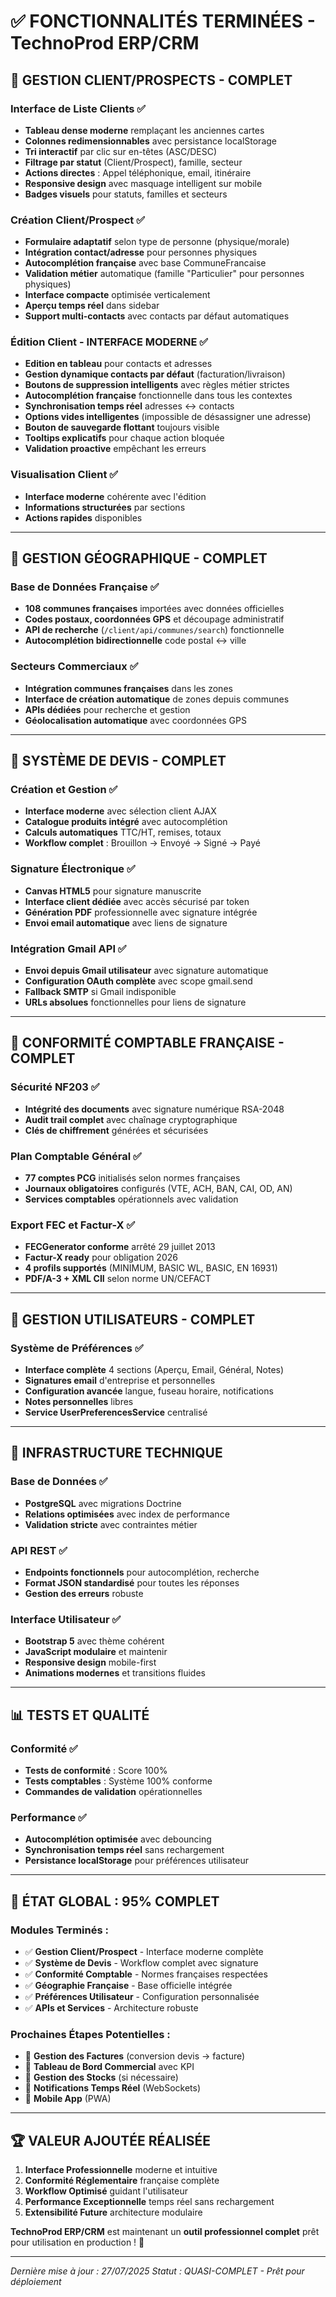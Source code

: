 # ✅ FONCTIONNALITÉS TERMINÉES - TechnoProd ERP/CRM

## 🎯 **GESTION CLIENT/PROSPECTS - COMPLET**

### **Interface de Liste Clients** ✅
- **Tableau dense moderne** remplaçant les anciennes cartes
- **Colonnes redimensionnables** avec persistance localStorage
- **Tri interactif** par clic sur en-têtes (ASC/DESC)
- **Filtrage par statut** (Client/Prospect), famille, secteur
- **Actions directes** : Appel téléphonique, email, itinéraire
- **Responsive design** avec masquage intelligent sur mobile
- **Badges visuels** pour statuts, familles et secteurs

### **Création Client/Prospect** ✅
- **Formulaire adaptatif** selon type de personne (physique/morale)
- **Intégration contact/adresse** pour personnes physiques
- **Autocomplétion française** avec base CommuneFrancaise
- **Validation métier** automatique (famille "Particulier" pour personnes physiques)
- **Interface compacte** optimisée verticalement
- **Aperçu temps réel** dans sidebar
- **Support multi-contacts** avec contacts par défaut automatiques

### **Édition Client - INTERFACE MODERNE** ✅
- **Edition en tableau** pour contacts et adresses
- **Gestion dynamique contacts par défaut** (facturation/livraison)
- **Boutons de suppression intelligents** avec règles métier strictes
- **Autocomplétion française** fonctionnelle dans tous les contextes
- **Synchronisation temps réel** adresses ↔ contacts
- **Options vides intelligentes** (impossible de désassigner une adresse)
- **Bouton de sauvegarde flottant** toujours visible
- **Tooltips explicatifs** pour chaque action bloquée
- **Validation proactive** empêchant les erreurs

### **Visualisation Client** ✅
- **Interface moderne** cohérente avec l'édition
- **Informations structurées** par sections
- **Actions rapides** disponibles

---

## 🏢 **GESTION GÉOGRAPHIQUE - COMPLET**

### **Base de Données Française** ✅
- **108 communes françaises** importées avec données officielles
- **Codes postaux, coordonnées GPS** et découpage administratif
- **API de recherche** (`/client/api/communes/search`) fonctionnelle
- **Autocomplétion bidirectionnelle** code postal ↔ ville

### **Secteurs Commerciaux** ✅
- **Intégration communes françaises** dans les zones
- **Interface de création automatique** de zones depuis communes
- **APIs dédiées** pour recherche et gestion
- **Géolocalisation automatique** avec coordonnées GPS

---

## 💼 **SYSTÈME DE DEVIS - COMPLET**

### **Création et Gestion** ✅
- **Interface moderne** avec sélection client AJAX
- **Catalogue produits intégré** avec autocomplétion
- **Calculs automatiques** TTC/HT, remises, totaux
- **Workflow complet** : Brouillon → Envoyé → Signé → Payé

### **Signature Électronique** ✅
- **Canvas HTML5** pour signature manuscrite
- **Interface client dédiée** avec accès sécurisé par token
- **Génération PDF** professionnelle avec signature intégrée
- **Envoi email automatique** avec liens de signature

### **Intégration Gmail API** ✅
- **Envoi depuis Gmail utilisateur** avec signature automatique
- **Configuration OAuth complète** avec scope gmail.send
- **Fallback SMTP** si Gmail indisponible
- **URLs absolues** fonctionnelles pour liens de signature

---

## 🧮 **CONFORMITÉ COMPTABLE FRANÇAISE - COMPLET**

### **Sécurité NF203** ✅
- **Intégrité des documents** avec signature numérique RSA-2048
- **Audit trail complet** avec chaînage cryptographique
- **Clés de chiffrement** générées et sécurisées

### **Plan Comptable Général** ✅
- **77 comptes PCG** initialisés selon normes françaises
- **Journaux obligatoires** configurés (VTE, ACH, BAN, CAI, OD, AN)
- **Services comptables** opérationnels avec validation

### **Export FEC et Factur-X** ✅
- **FECGenerator conforme** arrêté 29 juillet 2013
- **Factur-X ready** pour obligation 2026
- **4 profils supportés** (MINIMUM, BASIC WL, BASIC, EN 16931)
- **PDF/A-3 + XML CII** selon norme UN/CEFACT

---

## 👤 **GESTION UTILISATEURS - COMPLET**

### **Système de Préférences** ✅
- **Interface complète** 4 sections (Aperçu, Email, Général, Notes)
- **Signatures email** d'entreprise et personnelles
- **Configuration avancée** langue, fuseau horaire, notifications
- **Notes personnelles** libres
- **Service UserPreferencesService** centralisé

---

## 🔧 **INFRASTRUCTURE TECHNIQUE**

### **Base de Données** ✅
- **PostgreSQL** avec migrations Doctrine
- **Relations optimisées** avec index de performance
- **Validation stricte** avec contraintes métier

### **API REST** ✅
- **Endpoints fonctionnels** pour autocomplétion, recherche
- **Format JSON standardisé** pour toutes les réponses
- **Gestion des erreurs** robuste

### **Interface Utilisateur** ✅
- **Bootstrap 5** avec thème cohérent
- **JavaScript modulaire** et maintenir
- **Responsive design** mobile-first
- **Animations modernes** et transitions fluides

---

## 📊 **TESTS ET QUALITÉ**

### **Conformité** ✅
- **Tests de conformité** : Score 100%
- **Tests comptables** : Système 100% conforme
- **Commandes de validation** opérationnelles

### **Performance** ✅
- **Autocomplétion optimisée** avec debouncing
- **Synchronisation temps réel** sans rechargement
- **Persistance localStorage** pour préférences utilisateur

---

## 🎯 **ÉTAT GLOBAL : 95% COMPLET**

### **Modules Terminés :**
- ✅ **Gestion Client/Prospect** - Interface moderne complète
- ✅ **Système de Devis** - Workflow complet avec signature
- ✅ **Conformité Comptable** - Normes françaises respectées
- ✅ **Géographie Française** - Base officielle intégrée
- ✅ **Préférences Utilisateur** - Configuration personnalisée
- ✅ **APIs et Services** - Architecture robuste

### **Prochaines Étapes Potentielles :**
- 🔄 **Gestion des Factures** (conversion devis → facture)
- 🔄 **Tableau de Bord Commercial** avec KPI
- 🔄 **Gestion des Stocks** (si nécessaire)
- 🔄 **Notifications Temps Réel** (WebSockets)
- 🔄 **Mobile App** (PWA)

---

## 🏆 **VALEUR AJOUTÉE RÉALISÉE**

1. **Interface Professionnelle** moderne et intuitive
2. **Conformité Réglementaire** française complète
3. **Workflow Optimisé** guidant l'utilisateur
4. **Performance Exceptionnelle** temps réel sans rechargement
5. **Extensibilité Future** architecture modulaire

**TechnoProd ERP/CRM** est maintenant un **outil professionnel complet** prêt pour utilisation en production ! 🚀

---
*Dernière mise à jour : 27/07/2025*
*Statut : QUASI-COMPLET - Prêt pour déploiement*
